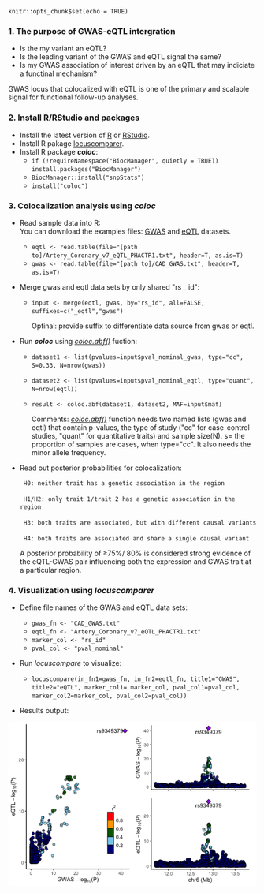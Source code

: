 ```{r setup, include=FALSE}
knitr::opts_chunk$set(echo = TRUE)
```
### 1. The purpose of GWAS-eQTL intergration
* Is the my variant an eQTL?
* Is the leading variant of the GWAS and eQTL signal the same?
* Is my GWAS association of interest driven by an eQTL that may indiciate a functinal mechanism?  

GWAS locus that colocalized with eQTL is one of the primary and scalable signal for functional follow-up analyses. 

### 2. Install R/RStudio and packages
* Install the latest version of [R](https://cran.r-project.org/) or [RStudio](https://www.rstudio.com/products/rstudio/download/).
* Install R pakage [locuscomparer](https://github.com/boxiangliu/locuscomparer). 
* Install R package ***coloc***:   
  + `if (!requireNamespace("BiocManager", quietly = TRUE)) install.packages("BiocManager") `   
  + `BiocManager::install("snpStats")`
  + `install("coloc")`

### 3. Colocalization analysis using ***coloc***  
* Read sample data into R:  
      You can download the examples files:     [GWAS](https://github.com/fangli359/fangli359.github.io/blob/master/CAD_GWAS.txt) and [eQTL](https://github.com/fangli359/fangli359.github.io/blob/master/Artery_Coronary_v7_eQTL_PHACTR1.txt) datasets.  
  + `eqtl <- read.table(file="[path to]/Artery_Coronary_v7_eQTL_PHACTR1.txt", header=T, as.is=T)`   
  + `gwas <- read.table(file="[path to]/CAD_GWAS.txt", header=T, as.is=T)`
   
* Merge gwas and eqtl data sets by only shared "rs _ id":  
  + `input <- merge(eqtl, gwas, by="rs_id", all=FALSE, suffixes=c("_eqtl","gwas")`  

    Optinal: provide suffix to differentiate data source from gwas or eqtl.   

* Run ***coloc*** using [*coloc.abf()*](https://cran.r-project.org/web/packages/coloc/vignettes/vignette.html) fuction:  
  + `dataset1 <- list(pvalues=input$pval_nominal_gwas, type="cc", S=0.33, N=nrow(gwas))`
  + `dataset2 <- list(pvalues=input$pval_nominal_eqtl, type="quant", N=nrow(eqtl))`
  + `result <- coloc.abf(dataset1, dataset2, MAF=input$maf)`   

    Comments: [*coloc.abf()*](https://cran.r-project.org/web/packages/coloc/vignettes/vignette.html) function needs two named lists (gwas and eqtl) that contain p-values, the type of study ("cc" for case-control studies, "quant" for quantitative traits) and sample size(N). s= the proportion of samples are cases, when type="cc". It also needs the minor allele frequency. 
 
* Read out posterior probabilities for colocalization:  

       H0: neither trait has a genetic association in the region  
   
       H1/H2: only trait 1/trait 2 has a genetic association in the region  
   
       H3: both traits are associated, but with different causal variants  
   
       H4: both traits are associated and share a single causal variant  
   
     A posterior probability of ≥75%/ 80% is considered strong evidence of the eQTL-GWAS pair influencing both the expression and GWAS trait at a particular region.   
 
### 4. Visualization using *locuscomparer* 
* Define file names of the GWAS and eQTL data sets:  
  + `gwas_fn <- "CAD_GWAS.txt"`  
  + `eqtl_fn <- "Artery_Coronary_v7_eQTL_PHACTR1.txt"`  
  + `marker_col <- "rs_id"`  
  + `pval_col <- "pval_nominal"`    
  
* Run *locuscompare* to visualize:
  + `locuscompare(in_fn1=gwas_fn, in_fn2=eqtl_fn, title1="GWAS", title2="eQTL", marker_col1= marker_col, pval_col1=pval_col, marker_col2=marker_col, pval_col2=pval_col))`  
  
* Results output:   
   
![](https://raw.githubusercontent.com/fangli359/fangli359.github.io/master/rs9349379%20locus.png)
